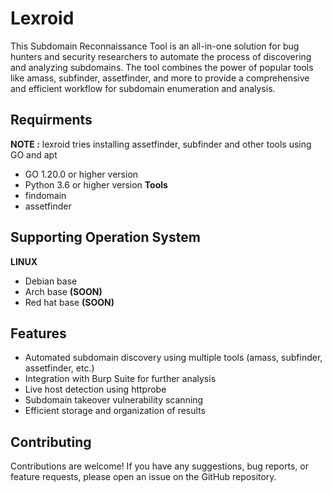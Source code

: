 # Lexroid
This Subdomain Reconnaissance Tool is an all-in-one solution for bug hunters and security researchers to automate the process of discovering and analyzing subdomains. The tool combines the power of popular tools like amass, subfinder, assetfinder, and more to provide a comprehensive and efficient workflow for subdomain enumeration and analysis.

## Requirments
**NOTE :** lexroid tries installing assetfinder, subfinder and other tools using GO and apt 
- GO 1.20.0 or higher version
- Python 3.6 or higher version
**Tools**
- findomain
- assetfinder


## Supporting Operation System
**LINUX**
- Debian base
- Arch base **(SOON)**
- Red hat base **(SOON)**

## Features
- Automated subdomain discovery using multiple tools (amass, subfinder, assetfinder, etc.)
- Integration with Burp Suite for further analysis
- Live host detection using httprobe
- Subdomain takeover vulnerability scanning
- Efficient storage and organization of results

## Contributing
Contributions are welcome! If you have any suggestions, bug reports, or feature requests, please open an issue on the GitHub repository.